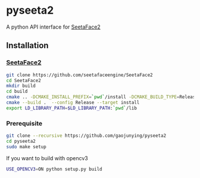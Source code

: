 # pyseeta2

A python API interface for [SeetaFace2](https://github.com/seetafaceengine/SeetaFace2)

## Installation
### [SeetaFace2](https://github.com/seetafaceengine/SeetaFace2)
``` bash
git clone https://github.com/seetafaceengine/SeetaFace2
cd SeetaFace2
mkdir build
cd build
cmake .. -DCMAKE_INSTALL_PREFIX=`pwd`/install -DCMAKE_BUILD_TYPE=Release -DBUILD_EXAMPLE=OFF # 如果有 OpenCV，则设置为 ON
cmake --build .  --config Release --target install
export LD_LIBRARY_PATH=$LD_LIBRARY_PATH:`pwd`/lib
```
### Prerequisite

``` bash
git clone --recursive https://github.com/gaojunying/pyseeta2
cd pyseeta2
sudo make setup
```
If you want to build with opencv3

``` bash
USE_OPENCV3=ON python setup.py build
```